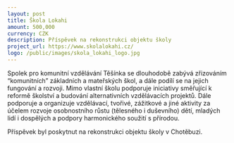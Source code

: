 ```yaml
---
layout: post
title: Škola Lokahi
amount: 500,000
currency: CZK
description: Příspěvek na rekonstrukci objektu školy 
project_url: https://www.skolalokahi.cz/
logo: /public/images/skola_lokahi_logo.jpg
---
```


Spolek pro komunitní vzdělávání Těšínka se dlouhodobě zabývá zřizováním “komunitních” základních a mateřských škol, a dále podílí se na jejich fungování a rozvoji. Mimo vlastní školu podporuje iniciativy směřující k reformě školství a budování alternativních vzdělávacích projektů. Dále podporuje a organizuje vzdělávací, tvořivé, zážitkové a jiné aktivity za účelem rozvoje osobnostního růstu (tělesného i duševního) dětí, mladých lidí i dospělých a podpory harmonického soužití s přírodou.

Příspěvek byl poskytnut na rekonstrukci objektu školy v Chotěbuzi.
